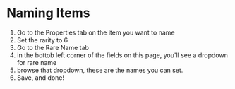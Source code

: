 # Naming Items
1. Go to the Properties tab on the item you want to name
2. Set the rarity to 6
3. Go to the Rare Name tab
4. in the bottob left corner of the fields on this page, you'll see a dropdown for rare name
5. browse that dropdown, these are the names you can set.
6. Save, and done!
